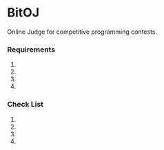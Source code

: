 # BitOJ
Online Judge for competitive programming contests.  
### Requirements  
1.  
2.  
3.  
4.  

### Check List  
1.  
2.  
3.  
4.  
